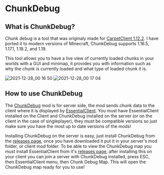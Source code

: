# ChunkDebug

## What is ChunkDebug?

Chunk debug is a tool that was originaly made for [CarpetClient 1.12.2](https://github.com/X-com/CarpetClient). I have ported it to modern versions of Minecraft, ChunkDebug supports 1.16.5, 1.17.1, 1.18.2, and 1.19.

This tool allows you to have a live view of currently loaded chunks in your worlds with a GUI and minimap, it provides you with information such as why the chunk is currently loaded and what type of loaded chunk it is.

![2021-12-28_00 16 50](https://user-images.githubusercontent.com/66843746/147515139-4c2d4bbb-d8e4-416c-9933-eecc2a957a91.png)
![2021-12-28_00 17 04](https://user-images.githubusercontent.com/66843746/147515143-7b08b16f-e5de-412e-a31f-b2c7f60af582.png)

## How to use ChunkDebug

The [ChunkDebug](https://github.com/senseiwells/ChunkDebug) mod is for server side, the mod sends chunk data to the client where it is displayed by [EssentialClient](https://github.com/senseiwells/EssentialClient). You must have EssentialClient installed on the Client and ChunkDebug installed on the server (or on the client in the case of singleplayer), they must be compatible versions so just make sure you have the most up to date versions of the mods!

Installing ChunkDebug on the server is easy, just install ChunkDebug from the [releases page](https://github.com/senseiwells/ChunkDebug/releases/tag/v1.0.1), once you have downloaded it put it in your server's mod folder, or client mod folder. To be able to view the ChunkDebug map you must install EssentialClient from it's [releases page](https://github.com/senseiwells/EssentialClient/releases), after installing this on your client you can join a server with ChunkDebug installed, press ESC, then EssentialClient menu, then Chunk Debug Map. This will open the ChunkDebug map ready for you to use!
